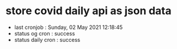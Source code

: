 # store covid daily api as json data

- last cronjob : Sunday, 02 May 2021 12:18:45
- status og cron : success
- status daily cron : success
      
      